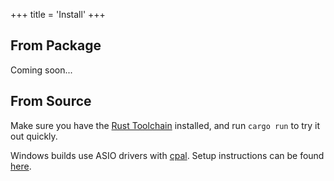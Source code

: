 +++
title = 'Install'
+++
## From Package ##

Coming soon...

## From Source ##

Make sure you have the [Rust Toolchain](https://www.rust-lang.org/tools/install) installed, and run `cargo run` to try it out quickly.

Windows builds use ASIO drivers with [cpal](https://github.com/RustAudio/cpal). Setup instructions can be found [here](https://github.com/RustAudio/cpal?tab=readme-ov-file#asio-on-windows).

